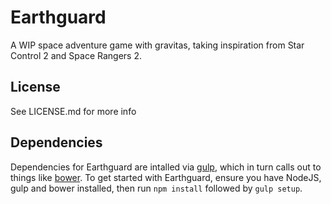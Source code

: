 # Earthguard

A WIP space adventure game with gravitas, taking inspiration from Star Control 2 and Space Rangers 2.

## License

See LICENSE.md for more info

## Dependencies

Dependencies for Earthguard are intalled via [gulp](http://gulpjs.com/), which in turn calls out to things like [bower](http://bower.io/). To get started with Earthguard, ensure you have NodeJS, gulp and bower installed, then run `npm install` followed by `gulp setup`.
